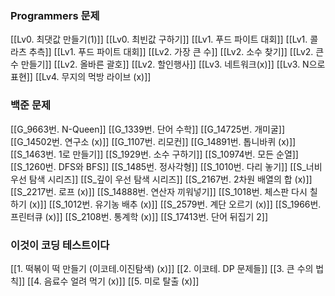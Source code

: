 ### Programmers 문제 
[[Lv0. 최댓값 만들기(1)]]
[[Lv0. 최빈값 구하기]]
[[Lv1. 푸드 파이트 대회]]
[[Lv1. 콜라츠 추측]]
[[Lv1. 푸드 파이트 대회]]
[[Lv2. 가장 큰 수]]
[[Lv2. 소수 찾기]]
[[Lv2. 큰 수 만들기]]
[[Lv2. 올바른 괄호]]
[[Lv2. 할인행사]]
[[Lv3.  네트워크(x)]]
[[Lv3. N으로 표현]]
[[Lv4. 무지의 먹방 라이브 (x)]]

### 백준 문제
[[G_9663번. N-Queen]]
[[G_1339번. 단어 수학]]
[[G_14725번. 개미굴]]
[[G_14502번. 연구소 (x)]]
[[G_1107번. 리모컨]]
[[G_14891번. 톱니바퀴 (x)]]
[[S_1463번. 1로 만들기]]
[[S_1929번. 소수 구하기]]
[[S_10974번. 모든 순열]]
[[S_1260번. DFS와 BFS]]
[[S_1485번. 정사각형]]
[[S_1010번. 다리 놓기]]
[[S_너비 우선 탐색 시리즈]]
[[S_깊이 우선 탐색 시리즈]]
[[S_2167번. 2차원 배열의 합 (x)]]
[[S_2217번. 로프 (x)]]
[[S_14888번. 연산자 끼워넣기]]
[[S_1018번. 체스판 다시 칠하기 (x)]]
[[S_1012번. 유기농 배추 (x)]]
[[S_2579번. 계단 오르기 (x)]]
[[S_1966번. 프린터큐 (x)]]
[[S_2108번. 통계학 (x)]]
[[S_17413번. 단어 뒤집기 2]]

### 이것이 코딩 테스트이다
[[1. 떡볶이 떡 만들기 (이코테.이진탐색) (x)]]
[[2. 이코테. DP 문제들]]
[[3. 큰 수의 법칙]]
[[4. 음료수 얼려 먹기 (x)]]
[[5. 미로 탈출 (x)]]

